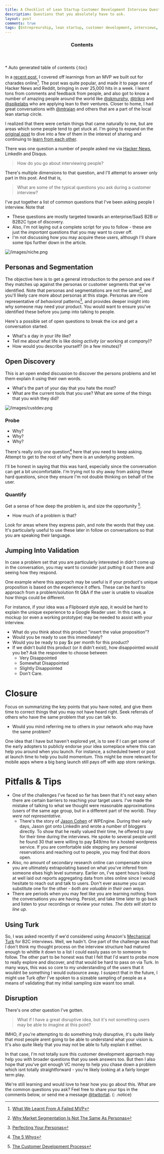 ```yaml
---
title: A Checklist of Lean Startup Customer Development Interview Questions
description: Questions that you absolutely have to ask.
layout: post
comments: true
tags: [Entrepreurship, lean startup, customer development, interviews, validated learning, mobile apps, social media marketing, india, droidcon, amul, musiguru, justshare, mvp, hacker news, lean mantra]
---
```

<section id="table-of-contents" class="toc">
	<header>
		<h3>Contents</h3>
	</header>
<div id="drawer" markdown="1">
*  Auto generated table of contents
{:toc}
</div>
</section><!-- /#table-of-contents -->

In a [recent post](http://arg0s.in/what-we-learnt-from-a-failed-mvp.html), I covered off learnings from an MVP we built out for charades online[^1]. The post was quite popular, and made it to page one of Hacker News and Reddit, bringing in over 25,000 hits in a week. I learnt tons from comments and feedback from people, and also got to know a number of amazing people around the world like [@skmurphy](http://twitter.com/skmurphy), [@trikro](http://twitter.com/trikro) and [@spikelabs](http://twitter.com/spikelabs) who are applying lean to their ventures. Closer to home, I had great conversations with [@mtrajan](http://twitter.com/mtrajan) and others that are a part of the local lean startup circle.

I realized that there were certain things that came naturally to me, but are areas which some people tend to get stuck at. I'm going to expand on the [original post](http://arg0s.in/what-we-learnt-from-a-failed-mvp.html) to dive into a few of them in the interest of sharing and continuing to [learn from each other](http://steveblank.com/2011/09/15/the-pay-it-forward-culture/).

There was one question a number of people asked me via [Hacker News](https://news.ycombinator.com/item?id=7578518), LinkedIn and Disqus.

> How do you go about interviewing people?

There's multiple dimensions to that question, and I'll attempt to answer only part in this post. And that is,

> What are some of the typical questions you ask during a customer interview?

I've put together a list of common questions that I've been asking people I interview. Note that

* These questions are mostly targeted towards an enterprise/SaaS B2B or B2B2C type of discovery.
* Also, I'm not laying out a complete script for you to follow - these are just the *important* questions that you may want to cover off.
* I'm not discussing how you may acquire these users, although I'll share some tips further down in the article.

![/images/niche.png](/images/niche.png)

## Personas and Segmentation

The objective here is to get a general introduction to the person and see if they matches up against the personas or customer segments that we've identified. Note that personas and segmentations are not the same[^2], and you'll likely care more about personas at this stage. Personas are more representative of *behavioral* patterns[^3], and provides deeper insight into why someone may need your product. You would want to ensure you've identified these before you jump into talking to people.

Here's a possible set of open questions to break the ice and get a conversation started.

* What's a day in your life like?
* Tell me about what life is like doing *activity* (or working at *company*)?
* How would you describe yourself? (in a few minutes)?

## Open Discovery

This is an open ended discussion to discover the persons problems and let them explain it using their own words.

* What's the part of your day that you hate the most?
* What are the current tools that you use? What are some of the things that you wish they did?

![/images/custdev.png](/images/custdev.png)

### Probe

* Why?
* Why?
* Why?

There's really only *one* question[^4] here that you need to keep asking. Attempt to get to the root of why there is an underlying problem.

I'll be honest in saying that this was hard, especially since the conversation can get a bit uncomfortable. I'm trying not to shy away from asking these hard questions, since they ensure I'm not double thinking on behalf of the user.

### Quantify

Get a sense of how deep the problem is, and size the opportunity [^5].

* How much of a problem is that?

Look for areas where they express pain, and note the words that they use. It's particularly useful to use these later in follow on conversations so that you are speaking their language.

## Jumping Into Validation

In case a problem set that you are particularly interested in didn't come up in the conversation, you may want to consider just putting it out there and seeing how they respond.

One example where this approach may be useful is if your product's unique proposition is based on the experience it offers. These can be hard to approach from a problem/solution fit Q&A if the user is unable to visualize how things could be different.

For instance, if your idea was a Flipboard style app, it would be hard to explain the unique experience to a Google Reader user. In this case, a mockup (or even a working prototype) may be needed to assist with your interview.

* What do you think about this product "insert the value proposition"?
* Would you be ready to use this immediately?
* Would you be ready to pay $x per month for this product?
* If we didn't build this product (or it didn't exist), how disappointed would you be? Ask the respondee to choose between
	* Very Disappointed
	* Somewhat Disappointed
	* Slightly Disappointed
	* Don't Care.

# Closure

Focus on summarizing the key points that you have noted, and give them time to correct things that you may not have heard right. Seek referrals of others who have the same problem that you can talk to.

* Would you mind referring me to others in your network who may have the same problem?

One idea that I have but haven't explored yet, is to see if I can get some of the early adopters to publicly endorse your idea someplace where this can help you around when you launch. For instance, a scheduled tweet or post at launch time to help you build momentum. This might be more relevant for mobile apps where a big bang launch still pays off with app store rankings.

# Pitfalls & Tips

* One of the challenges I've faced so far has been that it's not easy when there are certain barriers to reaching your target users. I've made the mistake of talking to what we thought were reasonable approximations (users of the same age group, but in a different part of the world). *They were not representative*.
	* There's the story of [Jason Cohen](https://twitter.com/asmartbear/) of WPEngine. During their early days, Jason got onto LinkedIn and wrote a number of bloggers directly. To show that he really valued their time, he offered to pay for their time during the interviews. He spoke to several people until he found 30 that were willing to pay $49/mo for a hosted wordpress service. If you are comfortable side stepping any personal reservations and reaching out to people, you may find that doors open.
* Also, no amount of secondary research online can compensate since you are ultimately extrapolating based on what you've infered from someone elses high level summary. Earlier on, I've spent hours looking at well laid out reports aggregating data from sites online since I would hesitate to reach out and talk to users. Don't ever assume you can substitute one for the other - *both are valuable in their own ways*.
* There are periods when you may feel like you are learning nothing from the conversations you are having. Persist, and take time later to go back and listen to your recordings or review your notes. *The dots will start to line up*.

## Using Turk

So, I was asked recently if we'd considered using Amazon's [Mechanical Turk](https://www.mturk.com/mturk/welcome) for B2C interviews. Well, we hadn't. One part of the challenge was that I don't think my thought process on the interview structure had matured enough to whittle it down to a list I could easily pass on to someone to follow. The other part to be honest was that I felt that I'd want to probe more to really explore and discover, and that would be hard to pass on via Turk. In many ways, this was so core to my understanding of the users that it wouldnt be something I would outsource away. I suspect that in the future, I might use Turk *after* I've spoken to a sizeable sampling of people as a means of validating that my initial sampling size wasnt too small.

## Disruption

There's one other question I've gotten.

> What if I have a great disruptive idea, but it's not something users may be able to imagine at this point?

IMHO, if you're attempting to do something truly disruptive, it's quite likely that most people arent going to be able to understand what your vision is. It's also quite likely that you may not be able to fully explain it either.

In that case, I'm not totally sure this customer development approach may help you with broader questions that you seek answers too. But then I also hope that you've got enough VC money to help you chase down a problem which isnt totally straightforward - you're likely looking at a fairly longer term play.

We're still learning and would love to hear how you go about this. What are the common questions you ask? Feel free to share your tips in the comments below, or send me a message [@twitortat](http://twitter.com/twitortat).
{: .notice}

[^1]: [What We Learnt From A Failed MVP](http://arg0s.in/what-we-learnt-from-a-failed-mvp.html)
[^2]: [Why Market Segmentation Is Not The Same As Personas](http://www.foolproof.co.uk/insight/blog/why-market-segmentation-is-not-the-same-as-personas/)
[^3]: [Perfecting Your Personas](http://www.cooper.com/journal/2001/08/perfecting_your_personas.html)
[^4]: [The 5 Whys](http://en.wikipedia.org/wiki/5_Whys)
[^5]: [The Customer Development Process](http://ecorner.stanford.edu/authorMaterialInfo.html?mid=2058)
